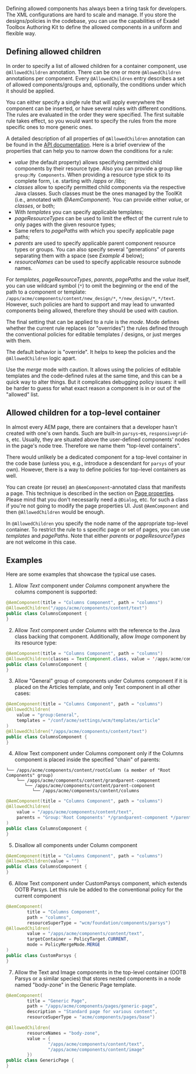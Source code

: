 <!--
layout: content
title: Managing allowed components with AllowedChildren
navTitle: Allowed Components
seoTitle: Injectors - Exadel Authoring Kit
order: 5
-->

Defining allowed components has always been a tiring task for developers. The XML configurations are hard to scale and manage. If you store the designs/policies in the codebase, you can use the capabilities of Exadel Toolbox Authoring Kit to define the allowed components in a uniform and flexible way.

## Defining allowed children

In order to specify a list of allowed children for a container component, use `@AllowedChildren` annotation.  There can be one or more `@AlowedChildren` annotations per component. Every `@AllowedChildren` entry describes a set of allowed components/groups and, optionally, the conditions under which it should be applied.

You can either specify a single rule that will apply everywhere the component can be inserted, or have several rules with different conditions. The rules are evaluated in the order they were specified. The first suitable rule takes effect, so you would want to specify the rules from the more specific ones to more generic ones.

A detailed description of all properties of `@AllowedChildren` annotation can be found in the [API documentation](https://javadoc.io/doc/com.exadel.etoolbox/etoolbox-authoring-kit-core/latest/com/exadel/aem/toolkit/api/annotations/policies/AllowedChildren.html). Here is a brief overview of the properties that can help you to narrow down the conditions for a rule:
- _value_ (the default property) allows specifying permitted child components by their resource type. Also you can provide a group like `group:My Components`. When providing a resource type stick to its complete form, i.e. starting with _/apps_ or _/libs_;
- _classes_ allow to specify permitted child components via the respective Java classes. Such classes must be the ones managed by the ToolKit (i.e., annotated with _@AemComponent_). You can provide either _value_, or _classes_, or both;
- With _templates_ you can specify applicable templates;
- _pageResourceTypes_ can be used to limit the effect of the current rule to only pages with the given resource types;
- Same refers to _pagePaths_ with which you specify applicable page paths;
- _parents_ are used to specify applicable parent component resource types or groups. You can also specify several "generations" of parents separating them with a space (see _Example 4_ below);
- _resourceNames_ can be used to specify applicable resource subnode names.

For _templates_, _pageResourceTypes_, _parents_, _pagePaths_ and the _value_ itself, you can use wildcard symbol (`*`) to omit the beginning or the end of the path to a component or template: `/apps/acme/components/content/new_design/*`, `*/new_design/*`, `*/text`. However, such policies are hard to support and may lead to unwanted components being allowed, therefore they should be used with caution.

The final setting that can be applied to a rule is the _mode_. Mode defines whether the current rule replaces (or "overrides") the rules defined through the conventional policies for editable templates / designs, or just merges with them.

The default behavior is "override". It helps to keep the policies and the `@AllowedChildren` logic apart.

Use the _merge_ mode with caution. It allows using the policies of editable templates and the code-defined rules at the same time, and this can be a quick way to alter things. But it complicates debugging policy issues: it will be harder to guess for what exact reason a component is in or out of the "allowed" list.

## Allowed children for a top-level container

In almost every AEM page, there are containers that a developer hasn't created with one's own hands. Such are built-in `parsys`-es, `responsivegrid`-s, etc. Usually, they are situated above the user-defined components' nodes in the page's node tree. Therefore we name them "top-level containers".

There would unlikely be a dedicated component for a top-level container in the code base (unless you, e.g., introduce a descendant for `parsys` of your own). However, there is a way to define policies for top-level containers as well.

You can create (or reuse) an  `@AemComponent`-annotated class that manifests a page. This technique is described in the section on [Page properties](component-management/component-structure.md#page-properties-dialogs). Please mind that you don't necessarily need a `@Dialog`, etc. for such a class if you're not going to modify the page properties UI.
Just `@AemComponent` and then `@AllowedChildren` would be enough.

In `@AllowedChildren` you specify the node name of the appropriate top-level container. To restrict the rule to s specific page or set of pages, you can use _templates_ and _pagePaths_. Note that either _parents_ or _pageResourceTypes_ are not welcome in this case.


## Examples
Here are some examples that showcase the typical use cases.

1. Allow *Text* component under *Columns* component anywhere the columns component is supported:
```java
@AemComponent(title = "Columns Component", path = "columns")
@AllowedChildren("/apps/acme/components/content/text")
public class ColumnsComponent {
}
```

2. Allow *Text* component under *Columns* with the reference to the Java class backing that component. Additionally, allow *Image* component by its resource type:
```java
@AemComponent(title = "Columns Component", path = "columns")
@AllowedChildren(classes = TextComponent.class, value = '/apps/acme/components/content/image')
public class ColumnsComponent {
}
```

3. Allow "General" group of components under Columns component if it is placed on the Articles template, and only Text component in all other cases:
```java
@AemComponent(title = "Columns Component", path = "columns")
@AllowedChildren(
    value = "group:General",
    templates = "/conf/acme/settings/wcm/templates/article"
)
@AllowedChildren("/apps/acme/components/content/text")
public class ColumnsComponent {
}
```

4. Allow Text component under Columns component only if the Columns component is placed inside the specified "chain" of parents:
``` text
└── /apps/acme/components/content/rootColumn (a member of "Root Components" group)
    └── /apps/acme/components/content/grandparent-component
       └── /apps/acme/components/content/parent-component
          └── /apps/acme/components/content/columns
```
```java
@AemComponent(title = "Columns Component", path = "columns")
@AllowedChildren(
    value = "/apps/acme/components/content/text",
    parents = "Group:'Root Components' */grandparent-component */parent-component"
)
public class ColumnsComponent {
}
```

5. Disallow all components under Column component
```java
@AemComponent(title = "Columns Component", path = "columns")
@AllowedChildren(value = "")
public class ColumnsComponent {
}
```

6. Allow Text component under CustomParsys component, which extends OOTB Parsys. Let this rule be added to the conventional policy for the current component
```java
@AemComponent(
        title = "Columns Component",
        path = "columns",
        resourceSuperType = "wcm/foundation/components/parsys")
@AllowedChildren(
        value = "/apps/acme/components/content/text",
        targetContainer = PolicyTarget.CURRENT,
        mode = PolicyMergeMode.MERGE
)
public class CustomParsys {
}
```

7. Allow the Text and Image components in the top-level container (OOTB Parsys or a similar species) that stores nested components in a node named "body-zone" in the Generic Page template.
```java
@AemComponent(
        title = "Generic Page",
        path = "/apps/acme/components/pages/generic-page",
        description = "Standard page for various content",
        resourceSuperType = "acme/components/pages/base")

@AllowedChildren(
        resourceNames = "body-zone",
        value = {
                "/apps/acme/components/content/text",
                "/apps/acme/components/content/image"
        })
public class GenericPage {
}
```

